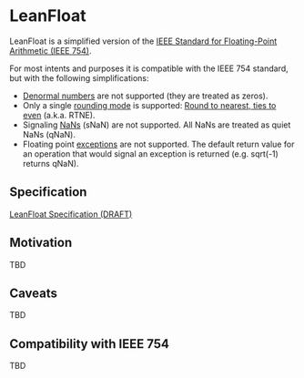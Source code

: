 # LeanFloat

LeanFloat is a simplified version of the [IEEE Standard for Floating-Point Arithmetic (IEEE 754)](https://en.wikipedia.org/wiki/IEEE_754).

For most intents and purposes it is compatible with the IEEE 754 standard, but with the following simplifications:

* [Denormal numbers](https://en.wikipedia.org/wiki/Denormal_number) are not supported (they are treated as zeros).
* Only a single [rounding mode](https://en.wikipedia.org/wiki/IEEE_754#Rounding_rules) is supported: [Round to nearest, ties to even](https://en.wikipedia.org/wiki/Rounding#Round_half_to_even) (a.k.a. RTNE).
* Signaling [NaNs](https://en.wikipedia.org/wiki/NaN) (sNaN) are not supported. All NaNs are treated as quiet NaNs (qNaN).
* Floating point [exceptions](https://en.wikipedia.org/wiki/IEEE_754#Exception_handling) are not supported. The default return value for an operation that would signal an exception is returned (e.g. sqrt(-1) returns qNaN).

## Specification

[LeanFloat Specification (DRAFT)](LeanFloat.md)

## Motivation

TBD

## Caveats

TBD

## Compatibility with IEEE 754

TBD

